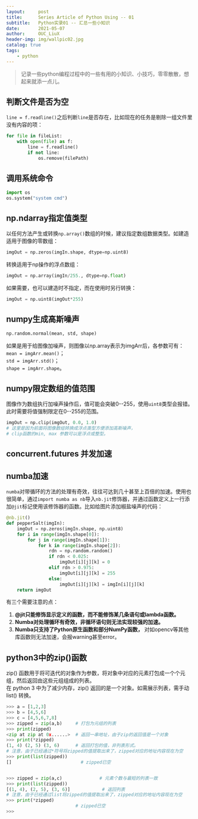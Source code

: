 ```yaml
---
layout:     post
title:      Series Article of Python Using -- 01
subtitle:   Python实录01 -- 汇总一些小知识         
date:       2021-05-07
author:     OUC_LiuX
header-img: img/wallpic02.jpg
catalog: true
tags:
    - python   
---
```


<head>
    <script src="https://cdn.mathjax.org/mathjax/latest/MathJax.js?config=TeX-AMS-MML_HTMLorMML" type="text/javascript"></script>
    <script type="text/x-mathjax-config">
        MathJax.Hub.Config({
            tex2jax: {
            skipTags: ['script', 'noscript', 'style', 'textarea', 'pre'],
            inlineMath: [['$','$']]
            }
        });
    </script>
</head>   

> 记录一些python编程过程中的一些有用的小知识、小技巧，零零散散，想起来就添一点儿。     


## 判断文件是否为空     

`line = f.readline()`之后判断`line`是否存在，比如现在的任务是剔除一组文件里没有内容的项：     
```python     
for file in fileList:    
    with open(file) as f:    
        line = f.readline()
        if not line:     
            os.remove(filePath)
```   

## 调用系统命令     

```python    
import os 
os.system("system cmd")    
```   

## np.ndarray指定值类型     

以任何方法产生或转换`np.array()`数组的时候，建议指定数组数据类型。如建造适用于图像的零数组：    
```python   
imgOut = np.zeros(imgIn.shape, dtype=np.uint8)
```    
转换适用于np操作的浮点数组：     
```python    
imgOut = np.array(imgIn/255., dtype=np.float)
```    
如果需要，也可以建造时不指定，而在使用时另行转换：    
```python    
imgOut = np.uint8(imgOut*255)     
```    

## numpy生成高斯噪声      

```python    
np.random.normal(mean, std, shape)
```    
如果是用于给图像加噪声，则图像以np.array表示为imgArr后，各参数可有：    
`mean = imgArr.mean()`；     
`std = imgArr.std()`；     
`shape = imgArr.shape`。     


## numpy限定数组的值范围      

图像作为数组执行加噪声操作后，值可能会突破0--255，使用`uint8`类型会报错。此时需要将值强制限定在0--255的范围。     
```python    
imgOut = np.clip(imgOut, 0.0, 1.0)    
# 这里是因为前面将图像数组转换成浮点类型方便添加高斯噪声，     
# clip函数的min, max 参数可以是浮点或整型。     
```   


## concurrent.futures 并发加速     




## numba加速    

`numba`对带循环的方法的处理有奇效，往往可达到几十甚至上百倍的加速。使用也很简单，通过`import numba as nb`导入`nb.jit`修饰器，并通过函数定义上一行添加`@jit`标记使用该修饰器的函数。比如给图片添加椒盐噪声的代码：     
```python    
@nb.jit()
def pepperSalt(imgIn):
    imgOut = np.zeros(imgIn.shape, np.uint8)
    for i in range(imgIn.shape[0]):
        for j in range(imgIn.shape[1]):
            for k in range(imgIn.shape[2]):
                rdn = np.random.random()
                if rdn < 0.025:
                    imgOut[i][j][k] = 0
                elif rdn > 0.975:
                    imgOut[i][j][k] = 255
                else:
                    imgOut[i][j][k] = imgIn[i][j][k]
    return imgOut
```   


有三个需要注意的点：    
1. **@jit只能修饰显示定义的函数，而不能修饰某几条语句或lambda函数。**     
2. **Numba对处理循环有奇效，非循环语句则无法实现较强的加速。**      
3. **Numba只支持了Python原生函数和部分NumPy函数，** 对如opencv等其他库函数则无法加速，会报warning甚至error。     



## python3中的zip()函数     

zip() 函数用于将可迭代的对象作为参数，将对象中对应的元素打包成一个个元组，然后返回由这些元组组成的列表。    
在 python 3 中为了减少内存，zip() 返回的是一个对象。如需展示列表，需手动 list() 转换。


```python    
>>> a = [1,2,3]
>>> b = [4,5,6]
>>> c = [4,5,6,7,8]
>>> zipped = zip(a,b)     # 打包为元组的列表    
>>> print(zipped)         
<zip at zip at 0x......>  # 返回一串地址，由于zip的返回值是一个对象      
>>> print(*zipped)      
(1, 4) (2, 5) (3, 6)      # 返回打包的值，非列表形式。    
# 注意，由于已经通过*符号将zipped的值提取出来了，zipped对应的地址内容现在为空    
>>> print(list(zipped))     
[]                          # zipped已空     


>>> zipped = zip(a,c)              # 元素个数与最短的列表一致    
>>> print(list(zipped))     
[(1, 4), (2, 5), (3, 6)]            # 返回列表     
# 注意，由于已经通过list将zipped的值提取出来了，zipped对应的地址内容现在为空
>>> print(*zipped)     
                          # zipped已空     
>>>     
```    
